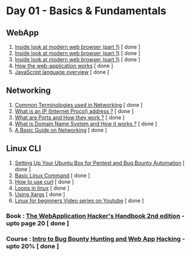# Day 01 - Basics & Fundamentals

## WebApp
  1. [Inside look at modern web browser (part 1)](https://developers.google.com/web/updates/2018/09/inside-browser-part1) [ done ]
  2. [Inside look at modern web browser (part 1)](https://developers.google.com/web/updates/2018/09/inside-browser-part2) [ done ]
  3. [Inside look at modern web browser (part 1)](https://developers.google.com/web/updates/2018/09/inside-browser-part3) [ done ]
  4. [How the web-application works](https://developer.mozilla.org/en-US/docs/Learn/Getting_started_with_the_web/How_the_Web_works#:~:text=The%20browser%20sends%20an%20HTTP,internet%20connection%20using%20TCP%2FIP.) [ done ]
  5. [JavaScript language overview](https://developer.mozilla.org/en-US/docs/Web/JavaScript/A_re-introduction_to_JavaScript) [ done ]

## Networking
  1. [Common Terminologies used in Networking](https://www.digitalocean.com/community/tutorials/an-introduction-to-networking-terminology-interfaces-and-protocols) [ done ]
  2. [What is an IP (Internet Procol) address ?](https://commotionwireless.net/docs/cck/networking/learn-networking-basics/) [ done ]
  3. [What are Ports and How they work ?](https://www.utilizewindows.com/list-of-common-network-port-numbers/) [ done ]
  4. [What is Domain Name System and How it works ?](https://code.tutsplus.com/tutorials/an-introduction-to-learning-and-using-dns-records--cms-24704) [ done ]
  5. [A Basic Guide on Networking](http://www.penguintutor.com/linux/basic-network-reference) [ done ]

## Linux CLI
  1. [Setting Up Your Ubuntu Box for Pentest and Bug Bounty Automation](https://www.youtube.com/watch?v=YhUiAH5SIqk&t=1s) [ done ]
  2. [Basic Linux Command](https://www.hostinger.com/tutorials/linux-commands) [ done ]
  3. [How to use curl](https://flaviocopes.com/http-curl/) [ done ]
  4. [Loops in linux](https://tldp.org/HOWTO/Bash-Prog-Intro-HOWTO-7.html) [ done ]
  5. [Using Xargs](https://www.cyberciti.biz/faq/linux-unix-bsd-xargs-construct-argument-lists-utility/) [ done ]
  6. [Linux for beginners Video series on Youtube](https://youtube.com/playlist?list=PLIhvC56v63IJIujb5cyE13oLuyORZpdkL) [ done ]

### Book : [The WebApplication Hacker's Handbook 2nd edition](https://edu.anarcho-copy.org/Against%20Security%20-%20Self%20Security/Dafydd%20Stuttard,%20Marcus%20Pinto%20-%20The%20web%20application%20hacker's%20handbook_%20finding%20and%20exploiting%20security%20flaws-Wiley%20(2011).pdf) - upto page 20 [ done ]
### Course : [Intro to Bug Bounty Hunting and Web App Hacking](https://www.udemy.com/course/intro-to-bug-bounty-by-nahamsec/) - upto 20% [ done ]
